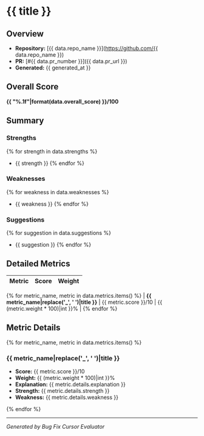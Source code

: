 # {{ title }}

## Overview
- **Repository:** [{{ data.repo_name }}](https://github.com/{{ data.repo_name }})
- **PR:** [#{{ data.pr_number }}]({{ data.pr_url }})
- **Generated:** {{ generated_at }}

## Overall Score
**{{ "%.1f"|format(data.overall_score) }}/100**

## Summary

### Strengths
{% for strength in data.strengths %}
- {{ strength }}
{% endfor %}

### Weaknesses
{% for weakness in data.weaknesses %}
- {{ weakness }}
{% endfor %}

### Suggestions
{% for suggestion in data.suggestions %}
- {{ suggestion }}
{% endfor %}

## Detailed Metrics

| Metric | Score | Weight | 
|--------|-------|--------|
{% for metric_name, metric in data.metrics.items() %}
| **{{ metric_name|replace('_', ' ')|title }}** | {{ metric.score }}/10 | {{ (metric.weight * 100)|int }}% |
{% endfor %}

## Metric Details

{% for metric_name, metric in data.metrics.items() %}
### {{ metric_name|replace('_', ' ')|title }}
- **Score:** {{ metric.score }}/10
- **Weight:** {{ (metric.weight * 100)|int }}%
- **Explanation:** {{ metric.details.explanation }}
- **Strength:** {{ metric.details.strength }}
- **Weakness:** {{ metric.details.weakness }}

{% endfor %}

---
*Generated by Bug Fix Cursor Evaluator* 
